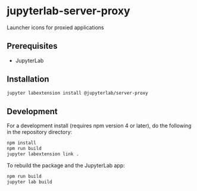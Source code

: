 # jupyterlab-server-proxy

Launcher icons for proxied applications


## Prerequisites

* JupyterLab

## Installation

```bash
jupyter labextension install @jupyterlab/server-proxy
```

## Development

For a development install (requires npm version 4 or later), do the following in the repository directory:

```bash
npm install
npm run build
jupyter labextension link .
```

To rebuild the package and the JupyterLab app:

```bash
npm run build
jupyter lab build
```

